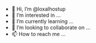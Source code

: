 - 👋 Hi, I’m @loxalhostup
- 👀 I’m interested in ...
- 🌱 I’m currently learning ...
- 💞️ I’m looking to collaborate on ...
- 📫 How to reach me ...

<!---
loxalhostup/loxalhostup is a ✨ special ✨ repository because its `README.md` (this file) appears on your GitHub profile.
You can click the Preview link to take a look at your changes.
--->
